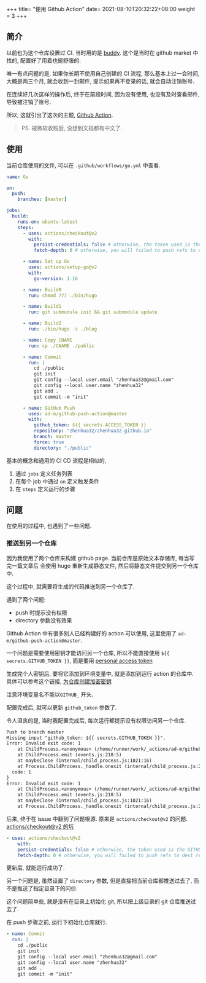 +++
title= "使用 Github Action"
date= 2021-08-10T20:32:22+08:00
weight = 3
+++

## 简介

以前也为这个仓库设置过 CI. 当时用的是 [buddy](https://buddy.works/).
这个是当时在 github market 中找的, 配置好了用着也挺舒服的.

唯一有点问题的是, 如果你长期不使用自己创建的 CI 流程, 那么基本上过一会时间,
大概是两三个月, 就会收到一封邮件, 提示如果再不登录的话, 就会自动注销账号.

在连续好几次这样的操作后, 终于在前段时间, 因为没有使用, 也没有及时查看邮件, 导致被注销了账号.

所以, 这就引出了这次的主题, [Github Action](https://docs.github.com/cn/actions).

> PS. 被微软收购后, 没想到文档都有中文了.

## 使用

当前仓库使用的文件, 可以在 `.github/workflows/go.yml` 中查看.

```yml
name: Go

on:
  push:
    branches: [master]

jobs:
  build:
    runs-on: ubuntu-latest
    steps:
      - uses: actions/checkout@v2
        with:
          persist-credentials: false # otherwise, the token used is the GITHUB_TOKEN, instead of your personal token
          fetch-depth: 0 # otherwise, you will failed to push refs to dest repo

      - name: Set up Go
        uses: actions/setup-go@v2
        with:
          go-version: 1.16

      - name: Build0
        run: chmod 777 ./bin/hugo

      - name: Build1
        run: git submodule init && git submodule update

      - name: Build2
        run: ./bin/hugo -s ./blog

      - name: Copy CNAME
        run: cp ./CNAME ./public

      - name: Commit
        run: |
          cd ./public
          git init
          git config --local user.email "zhenhua32@gmail.com"
          git config --local user.name "zhenhua32"
          git add .
          git commit -m "init"

      - name: GitHub Push
        uses: ad-m/github-push-action@master
        with:
          github_token: ${{ secrets.ACCESS_TOKEN }}
          repository: "zhenhua32/zhenhua32.github.io"
          branch: master
          force: true
          directory: "./public"
```

基本的概念和通用的 CI CD 流程是相似的,

1. 通过 `jobs` 定义任务列表
2. 在每个 job 中通过 `on` 定义触发条件
3. 在 `steps` 定义运行的步骤

## 问题

在使用的过程中, 也遇到了一些问题.

### 推送到另一个仓库

因为我使用了两个仓库来构建 github page. 当前仓库是原始文本存储库, 每当写完一篇文章后
会使用 hugo 重新生成静态文件, 然后将静态文件提交到另一个仓库中.

这个过程中, 就需要将生成的代码推送到另一个仓库了.

遇到了两个问题:

- push 时提示没有权限
- directory 参数没有效果

Github Action 中有很多别人已经构建好的 action 可以使用, 这里使用了 `ad-m/github-push-action@master`.

一个问题是需要使用密钥才能访问另一个仓库, 所以不能直接使用 `${{ secrets.GITHUB_TOKEN }}`,
而是要用 [personal access token](https://github.com/settings/tokens)

生成完个人密钥后, 要将它添加到环境变量中, 就是添加到运行 action 的仓库中.
具体可以参考这个链接,
[为仓库创建加密密钥](https://docs.github.com/cn/actions/reference/encrypted-secrets#creating-encrypted-secrets-for-a-repository)

注意环境变量名不能以`GITHUB_` 开头.

配置完成后, 就可以更新 `github_token` 参数了.

令人沮丧的是, 当时我配置完成后, 每次运行都提示没有权限访问另一个仓库.

```txt
Push to branch master
Missing input "github_token: ${{ secrets.GITHUB_TOKEN }}".
Error: Invalid exit code: 1
    at ChildProcess.<anonymous> (/home/runner/work/_actions/ad-m/github-push-action/master/start.js:29:21)
    at ChildProcess.emit (events.js:210:5)
    at maybeClose (internal/child_process.js:1021:16)
    at Process.ChildProcess._handle.onexit (internal/child_process.js:283:5) {
  code: 1
}
Error: Invalid exit code: 1
    at ChildProcess.<anonymous> (/home/runner/work/_actions/ad-m/github-push-action/master/start.js:29:21)
    at ChildProcess.emit (events.js:210:5)
    at maybeClose (internal/child_process.js:1021:16)
    at Process.ChildProcess._handle.onexit (internal/child_process.js:283:5)
```

后来, 终于在 issue 中翻到了问题根源. 原来是 `actions/checkout@v2` 的问题.
[actions/checkout@v2 的坑](https://github.com/ad-m/github-push-action/issues/44#issuecomment-581706892)

```yaml
- uses: actions/checkout@v2
    with:
    persist-credentials: false # otherwise, the token used is the GITHUB_TOKEN, instead of your personal token
    fetch-depth: 0 # otherwise, you will failed to push refs to dest repo
```

更新后, 就能运行成功了.

另一个问题是, 虽然设置了 `directory` 参数, 但是直接把当前仓库都推送过去了, 而不是推送了指定目录下的问价.

这个问题简单些, 就是没有在目录上初始化 git, 所以把上级目录的 git 仓库推送过去了.

在 push 步骤之前, 运行下初始化仓库就行.

```yml
- name: Commit
  run: |
    cd ./public
    git init
    git config --local user.email "zhenhua32@gmail.com"
    git config --local user.name "zhenhua32"
    git add .
    git commit -m "init"
```
